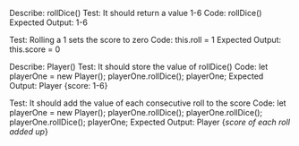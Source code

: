 Describe: rollDice()
Test: It should return a value 1-6
Code: rollDice()
Expected Output: 1-6

Test: Rolling a 1 sets the score to zero
Code: this.roll = 1
Expected Output: this.score = 0

Describe: Player()
Test: It should store the value of rollDice()
Code:
let playerOne = new Player();
playerOne.rollDice();
playerOne;
Expected Output: Player {score: 1-6}

Test: It should add the value of each consecutive roll to the score
Code:
let playerOne = new Player();
playerOne.rollDice();
playerOne.rollDice();
playerOne.rollDice();
playerOne;
Expected Output: Player {*score of each roll added up*}

